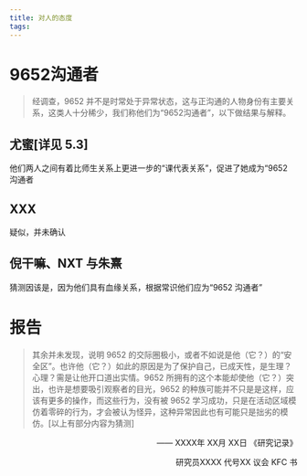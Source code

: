 ```yaml
---
title: 对人的态度
tags:
---
```

# 9652沟通者
> 经调查，9652 并不是时常处于异常状态，这与正沟通的人物身份有主要关系，这类人十分稀少，我们称他们为“9652沟通者”，以下做结果与解释。

## 尤蜜[详见 5.3]
他们两人之间有着比师生关系上更进一步的“课代表关系”，促进了她成为“9652 沟通者

## XXX
疑似，并未确认

## 倪干嘛、NXT 与朱熹
猜测因该是，因为他们具有血缘关系，根据常识他们应为“9652 沟通者”

# 报告
> 其余并未发现，说明 9652 的交际圈极小，或者不如说是他（它？）的“安全区”。也许他（它？）如此的原因是为了保护自己，已成天性，是生理？心理？需是让他开口道出实情。9652 所拥有的这个本能却使他（它？）突出，也许是想要吸引观察者的目光，9652 的种族可能并不只是是这样，应该有更多的操作，而这些行为，没有被 9652 学习成功，只是在活动区域模仿着零碎的行为，才会被认为怪异，这种异常因此也有可能只是拙劣的模仿。[以上有部分内容为猜测]

<p align="right"> —— XXXX年 XX月 XX日 《研究记录》</p>

<p align="right"> 研究员XXXX 代号XX 议会 KFC 书</p>